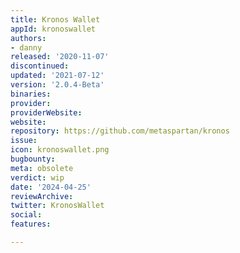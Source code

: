 ```yaml
---
title: Kronos Wallet
appId: kronoswallet
authors:
- danny
released: '2020-11-07'
discontinued: 
updated: '2021-07-12'
version: '2.0.4-Beta'
binaries: 
provider: 
providerWebsite: 
website: 
repository: https://github.com/metaspartan/kronos
issue: 
icon: kronoswallet.png
bugbounty: 
meta: obsolete
verdict: wip
date: '2024-04-25'
reviewArchive: 
twitter: KronosWallet
social: 
features: 

---
```


